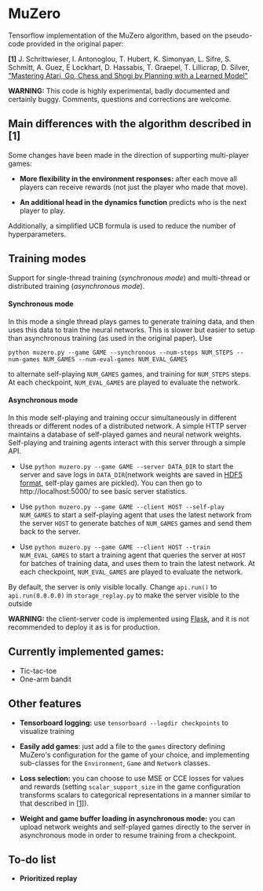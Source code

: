 # MuZero

Tensorflow implementation of the MuZero algorithm, based on the pseudo-code provided
in the original paper:

**[1]** J. Schrittwieser, I. Antonoglou, T. Hubert, K. Simonyan, L. Sifre, S. Schmitt, A. Guez, 
E Lockhart, D. Hassabis, T. Graepel, T. Lillicrap, D. Silver,
["Mastering Atari, Go, Chess and Shogi by Planning with a Learned Model"](https://arxiv.org/abs/1911.08265)

**WARNING:** This code is highly experimental, badly documented and certainly buggy.
Comments, questions and corrections are welcome.

## Main differences with the algorithm described in [1]

Some changes have been made in the direction of supporting multi-player games:

- **More flexibility in the environment responses:** after each move all players can receive
  rewards (not just the player who made that move).
 
- **An additional head in the dynamics function** predicts who is the next player to play.

Additionally, a simplified UCB formula is used to reduce the number of hyperparameters.

## Training modes

Support for single-thread training (_synchronous mode_) and multi-thread or distributed 
training (_asynchronous mode_).

#### Synchronous mode

In this mode a single thread plays games to generate training data, and then uses this 
data to train the neural networks. This is slower but easier to setup than asynchronous 
training (as used in the original paper). Use

`python muzero.py --game GAME --synchronous --num-steps NUM_STEPS --num-games NUM_GAMES --num-eval-games NUM_EVAL_GAMES`

to alternate self-playing `NUM_GAMES` games, and training for `NUM_STEPS` steps. At each 
checkpoint, `NUM_EVAL_GAMES` are played to evaluate the network.

#### Asynchronous mode

In this mode self-playing and training occur simultaneously in different threads or 
different nodes of a distributed network. A simple HTTP server maintains a database of 
self-played games and neural network weights. Self-playing and training agents interact 
with this server through a simple API.

- Use  `python muzero.py --game GAME --server DATA_DIR` to start the server and save logs in 
 `DATA_DIR`(network weights are saved in [HDF5 format](http://www.h5py.org/), self-play 
 games are pickled). You can then go to http://localhost:5000/ to see basic server 
 statistics.

- Use `python muzero.py --game GAME --client HOST --self-play NUM_GAMES` to start a self-playing agent
 that uses the latest network from the server `HOST` to generate batches of `NUM_GAMES` 
 games and send them back to the server.
 
- Use `python muzero.py --game GAME --client HOST --train NUM_EVAL_GAMES` to start a training agent 
 that queries the server at `HOST` for batches of training data, and uses them to train 
 the latest network. At each checkpoint, `NUM_EVAL_GAMES` are played to evaluate the network.

By default, the server is only visible locally. Change `api.run()` to `api.run(0.0.0.0)` in
`storage_replay.py` to make the server visible to the outside

**WARNING:** the client-server code is implemented using [Flask](https://flask.palletsprojects.com/), and it is not recommended to deploy it as is 
for production. 

## Currently implemented games:

- Tic-tac-toe
- One-arm bandit

## Other features

- **Tensorboard logging:** use `tensorboard --logdir checkpoints` to visualize training

- **Easily add games**: just add a file to the `games` directory defining MuZero's
configuration for the game of your choice, and implementing sub-classes for the 
`Environment`, `Game` and `Network` classes.

- **Loss selection:** you can choose to use MSE or CCE losses for values and rewards
(setting `scalar_support_size` in the game configuration transforms scalars to categorical
representations in a manner similar to that described in [[1]](https://arxiv.org/abs/1911.08265)).

- **Weight and game buffer loading in asynchronous mode:** you can upload network weights
and self-played games directly to the server in asynchronous mode in order to resume 
training from a checkpoint. 

## To-do list

- **Prioritized replay**